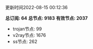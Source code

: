 更新时间2022-08-15 00:12:36

**总订阅: 64**
**总节点: 9183**
**有效节点: 2037**
- trojan节点: 99
- v2ray节点: 1676
- ss节点: 262
